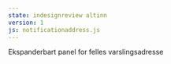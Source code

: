 ```yaml
---
state: indesignreview altinn
version: 1
js: notificationaddress.js
---
```


Ekspanderbart panel for felles varslingsadresse